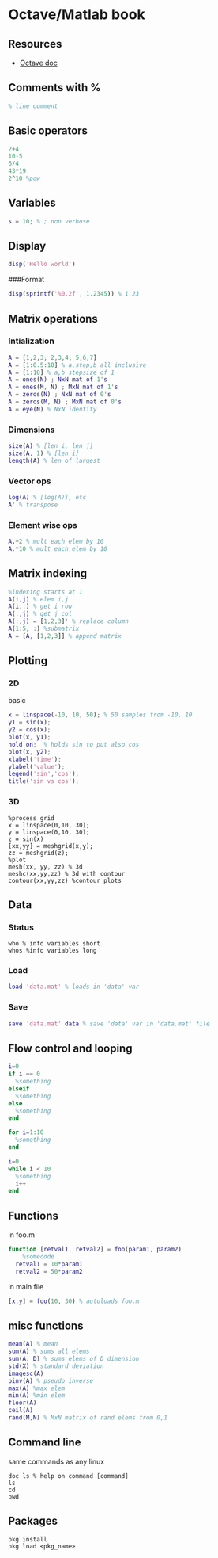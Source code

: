 # Octave/Matlab book

## Resources
* [Octave doc](https://www.gnu.org/software/octave/doc/interpreter/)

## Comments with %

```matlab
% line comment
```

## Basic operators

```matlab
2+4
10-5
6/4
43*19
2^10 %pow
```

## Variables

```matlab
s = 10; % ; non verbose
```

## Display

```matlab
disp('Hello world')
```

###Format

```matlab
disp(sprintf('%0.2f', 1.2345)) % 1.23
```

## Matrix operations

### Intialization

```matlab
A = [1,2,3; 2,3,4; 5,6,7]
A = [1:0.5:10] % a,step,b all inclusive
A = [1:10] % a,b stepsize of 1
A = ones(N) ; NxN mat of 1's
A = ones(M, N) ; MxN mat of 1's
A = zeros(N) ; NxN mat of 0's
A = zeros(M, N) ; MxN mat of 0's
A = eye(N) % NxN identity
```

### Dimensions

```matlab
size(A) % [len i, len j]
size(A, 1) % [len i]
length(A) % len of largest
```

### Vector ops

```matlab
log(A) % [log(A)], etc
A' % transpose
```

### Element wise ops

```matlab
A.+2 % mult each elem by 10
A.*10 % mult each elem by 10
```

## Matrix indexing

```matlab
%indexing starts at 1
A(i,j) % elem i,j
A(i,:) % get i row
A(:,j) % get j col
A(:,j) = [1,2,3]' % replace column
A(1:5, :) %submatrix
A = [A, [1,2,3]] % append matrix
```

## Plotting

### 2D

basic

```matlab
x = linspace(-10, 10, 50); % 50 samples from -10, 10
y1 = sin(x);
y2 = cos(x);
plot(x, y1);
hold on;  % holds sin to put also cos
plot(x, y2);
xlabel('time');
ylabel('value');
legend('sin','cos');
title('sin vs cos');
```

### 3D

```
%process grid
x = linspace(0,10, 30);
y = linspace(0,10, 30);
z = sin(x)
[xx,yy] = meshgrid(x,y);
zz = meshgrid(z);
%plot
mesh(xx, yy, zz) % 3d
meshc(xx,yy,zz) % 3d with contour
contour(xx,yy,zz) %contour plots
```

## Data

### Status

```
who % info variables short
whos %info variables long
```

### Load

```matlab
load 'data.mat' % loads in 'data' var
```

### Save

```matlab
save 'data.mat' data % save 'data' var in 'data.mat' file
```

## Flow control and looping

```matlab
i=0
if i == 0
  %something
elseif
  %something
else
  %something
end
```

```matlab
for i=1:10
  %something
end
```

```matlab
i=0
while i < 10
  %something
  i++
end
```

## Functions

in foo.m

```matlab
function [retval1, retval2] = foo(param1, param2)
	%somecode
  retval1 = 10*param1
  retval2 = 50*param2
```

in main file

```matlab
[x,y] = foo(10, 30) % autoloads foo.m
```

## misc functions

```matlab
mean(A) % mean
sum(A) % sums all elems
sum(A, D) % sums elems of D dimension
std(X) % standard deviation
imagesc(A)
pinv(A) % pseudo inverse
max(A) %max elem
min(A) %min elem
floor(A) 
ceil(A)
rand(M,N) % MxN matrix of rand elems from 0,1
```

## Command line

same commands as any linux

```
doc ls % help on command [command]
ls
cd
pwd
```

## Packages

```
pkg install
pkg load <pkg_name>
```